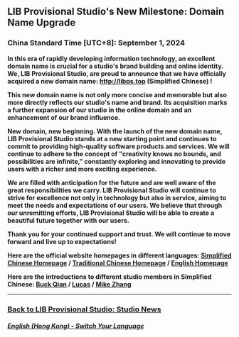 ## LIB Provisional Studio's New Milestone: Domain Name Upgrade
### China Standard Time [UTC+8]: September 1, 2024
**In this era of rapidly developing information technology, an excellent domain name is crucial for a studio's brand building and online identity. We, LIB Provisional Studio, are proud to announce that we have officially acquired a new domain name: http://libps.top (Simplified Chinese) !**

**This new domain name is not only more concise and memorable but also more directly reflects our studio's name and brand. Its acquisition marks a further expansion of our studio in the online domain and an enhancement of our brand influence.**

**New domain, new beginning. With the launch of the new domain name, LIB Provisional Studio stands at a new starting point and continues to commit to providing high-quality software products and services. We will continue to adhere to the concept of "creativity knows no bounds, and possibilities are infinite," constantly exploring and innovating to provide users with a richer and more exciting experience.**

**We are filled with anticipation for the future and are well aware of the great responsibilities we carry. LIB Provisional Studio will continue to strive for excellence not only in technology but also in service, aiming to meet the needs and expectations of our users. We believe that through our unremitting efforts, LIB Provisional Studio will be able to create a beautiful future together with our users.**

**Thank you for your continued support and trust. We will continue to move forward and live up to expectations!**

**Here are the official website homepages in different languages: [Simplified Chinese Homepage](http://www.libps.top) / [Traditional Chinese Homepage](http://tc.libps.top) / [English Homepage](http://en.libps.top)**

**Here are the introductions to different studio members in Simplified Chinese: [Buck Qian](http://buckqian.libps.top) / [Lucas](http://lucas.libps.top) / [Mike Zhang](http://mikezhang.libps.top)**

---

### [Back to LIB Provisional Studio: Studio News](https://libps.github.io/en/hk/News)

##### [English (Hong Kong) - Switch Your Language](https://libps.github.io/index.md)
